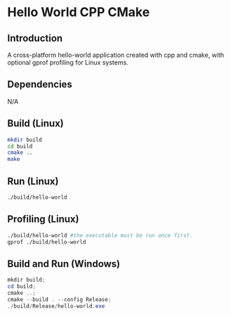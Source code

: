 # Hello World CPP CMake

## Introduction
A cross-platform hello-world application created with cpp and cmake, with optional gprof profiling for Linux systems.

## Dependencies
N/A

## Build (Linux)
```bash
mkdir build
cd build
cmake ..
make
```

## Run (Linux)
```bash
./build/hello-world
```

## Profiling (Linux)
```bash
./build/hello-world #the executable must be run once first.
gprof ./build/hello-world
```

## Build and Run (Windows)
```powershell
mkdir build;
cd build;
cmake ..;
cmake --build . --config Release;
./build/Release/hello-world.exe
```